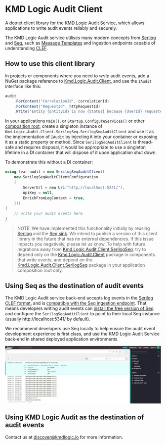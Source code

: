 # KMD Logic Audit Client

A dotnet client library for the [KMD Logic](https://console.kmdlogic.io/) Audit Service, which allows applications to write audit events reliably and securely.

The KMD Logic Audit service utilises many modern concepts from [Serilog](https://serilog.net/) and [Seq](https://getseq.net/), such as [Message Templates](https://messagetemplates.org/) and ingestion endpoints capable of understanding [CLEF](https://docs.getseq.net/docs/posting-raw-events).

## How to use this client library

In projects or components where you need to *write* audit events, add a NuGet package reference to [Kmd.Logic.Audit.Client](https://www.nuget.org/packages/Kmd.Logic.Audit.Client), and use the `IAudit` interface like this:

```csharp
audit
    .ForContext("CorrelationId", correlationId)
    .ForContext("RequestId", httpRequestId)
    .Write("Entity {EntityId} is now {Status} because {UserId} requested it", domainEntity.Id, domainEntity.Status, currentUserId);
```

In your applications `Main()`, or `Startup.ConfigureServices()` or other [composition root](http://blog.ploeh.dk/2011/07/28/CompositionRoot/), create a singleton instance of `Kmd.Logic.Audit.Client.SerilogSeq.SerilogSeqAuditClient` and use it as the implementation of `IAudit` by injecting it into your container or exposing it as a static property or method. Since `SerilogSeqAuditClient` is thread-safe and requires disposal, it would be appropriate to use a singleton lifetime in a DI container that will dispose of it upon application shut down.

To demonstrate this without a DI container:

```csharp
using (var audit = new SerilogSeqAuditClient(
    new SerilogSeqAuditClientConfiguration
    {
        ServerUrl = new Uri("http://localhost:5341/"),
        ApiKey = null,
        EnrichFromLogContext = true,
    }))
{
    // write your audit events here
}
```

> NOTE: We have implemented this functionality initially by  reusing [Serilog](https://github.com/serilog/serilog) and the [Seq sink](https://github.com/serilog/serilog-sinks-seq). We intend to publish a version of this client library in the future that has no external dependencies. If this issue impacts you negatively, please let us know. To help with future migrations away from [Kmd.Logic.Audit.Client.SerilogSeq](https://www.nuget.org/packages/Kmd.Logic.Audit.Client.SerilogSeq), try to depend only on the [Kmd.Logic.Audit.Client](https://www.nuget.org/packages/Kmd.Logic.Audit.Client) package in components that write events, and depend on the [Kmd.Logic.Audit.Client.SerilogSeq](https://www.nuget.org/packages/Kmd.Logic.Audit.Client.SerilogSeq) package in your application composition root only.

## Using Seq as the destination of audit events

The KMD Logic Audit service back-end accepts log events in the [Serilog CLEF format](https://github.com/serilog/serilog-formatting-compact#format-details), and is [compatible with the Seq ingestion endpoint](https://docs.getseq.net/docs/posting-raw-events). That means developers writing audit events can [install the free version of Seq](https://getseq.net/Download) and configure the `SerilogSeqAuditClient` to point to their local Seq instance (usually http://localhost:5341/ by default).

We recommend developers use Seq locally to help ensure the audit event development experience is first class, and use the KMD Logic Audit Service back-end in shared deployed application environments.

![Sample Seq Output](./assets/seq-events-view.png)

## Using KMD Logic Audit as the destination of audit events

Contact us at discover@kmdlogic.io for more information.
